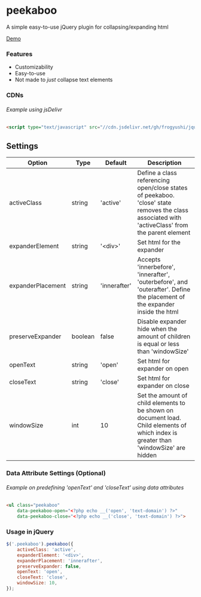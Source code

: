 # peekaboo

A simple easy-to-use jQuery plugin for collapsing/expanding html

 [Demo](https://jsfiddle.net/frogyushi/fap3u9bg/57/)

### Features

- Customizability
- Easy-to-use
- Not made to *just* collapse text elements

### CDNs
###### Example using jsDelivr
```html
<script type="text/javascript" src="//cdn.jsdelivr.net/gh/frogyushi/jquery-peekaboo/jquery.peekaboo.min.js"></script>
```

## Settings
| Option            | Type    | Default      | Description                                                                                                                                                                                                                            |
|-------------------|---------|--------------|----------------------------------------------------------------------------------------------------------------------------------------------------------------------------------------------------------------------------------------|
| activeClass       | string  | 'active'     | Define a class referencing open/close states of peekaboo. 'close' state removes the class associated with 'activeClass' from the parent element                                                                                        |
| expanderElement   | string  | '\<div\>'    | Set html for the expander                                                                                                                                                                                                              |
| expanderPlacement | string  | 'innerafter' | Accepts 'innerbefore', 'innerafter', 'outerbefore', and 'outerafter'. Define the placement of the expander inside the html |
| preserveExpander  | boolean | false        | Disable expander hide when the amount of children is equal or less than 'windowSize'                                                                                                                                                   |
| openText          | string  | 'open'       | Set html for expander on open                                                                                                                                                                                                          |
| closeText         | string  | 'close'      | Set html for expander on close                                                                                                                                                                                                         |
| windowSize        | int     | 10           | Set the amount of child elements to be shown on document load. Child elements of which index is greater than 'windowSize' are hidden                                                                                                   |                                                |

### Data Attribute Settings (Optional)
###### Example on predefining 'openText' and 'closeText' using data attributes
```html
<ul class="peekaboo"
    data-peekaboo-open="<?php echo __('open', 'text-domain') ?>"
    data-peekaboo-close="<?php echo __('close', 'text-domain') ?>">
```

### Usage in jQuery
```js
$('.peekaboo').peekaboo({
    activeClass: 'active',
    expanderElement: '<div>',
    expanderPlacement: 'innerafter',
    preserveExpander: false,
    openText: 'open',
    closeText: 'close',
    windowSize: 10,
});
```
